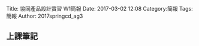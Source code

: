 Title: 協同產品設計實習 W1簡報
Date: 2017-03-02 12:08
Category:簡報
Tags:簡報
Author: 2017springcd_ag3



<!-- PELICAN_END_SUMMARY -->


## 上課筆記



